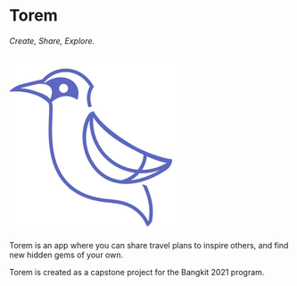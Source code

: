 # **Torem**
###### Create, Share, Explore.
![ToremLogo](/app/src/main/res/drawable/logo.png)

Torem is an app where you can share travel plans to inspire others, and find new hidden gems of your own.

Torem is created as a capstone project for the Bangkit 2021 program.